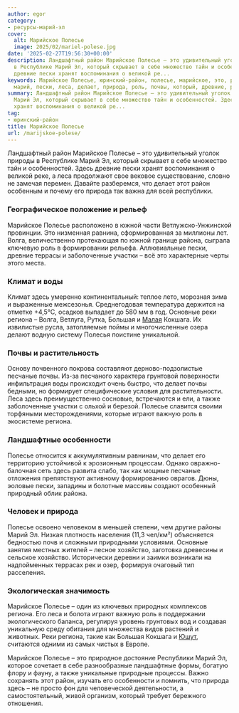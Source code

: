 ```yaml
---
author: egor
category:
- ресурсы-марий-эл
cover:
  alt: Марийское Полесье
  image: 2025/02/mariel-polese.jpg
date: '2025-02-27T19:56:30+00:00'
description: Ландшафтный район Марийское Полесье – это удивительный уголок природы
  в Республике Марий Эл, который скрывает в себе множество тайн и особенностей. Здесь
  древние пески хранят воспоминания о великой ре...
keywords: Марийское Полесье, юринский-район, полесье, марийское, это, региона, район,
  марий, пески, леса, делает, природа, роль, почвы, который, древние, республики
summary: Ландшафтный район Марийское Полесье – это удивительный уголок природы в Республике
  Марий Эл, который скрывает в себе множество тайн и особенностей. Здесь древние пески
  хранят воспоминания о великой ре...
tag:
- юринский-район
title: Марийское Полесье
url: /marijskoe-polese/
---
```


Ландшафтный район Марийское Полесье – это удивительный уголок природы в Республике Марий Эл, который скрывает в себе множество тайн и особенностей. Здесь древние пески хранят воспоминания о великой реке, а леса продолжают свое вековое существование, словно не замечая перемен. Давайте разберемся, что делает этот район особенным и почему его природа так важна для всей республики.

### Географическое положение и рельеф

Марийское Полесье расположено в южной части Ветлужско-Унжинской провинции. Это низменная равнина, сформированная за миллионы лет. Волга, величественно протекающая по южной границе района, сыграла ключевую роль в формировании рельефа. Аллювиальные пески, древние террасы и заболоченные участки – всё это характерные черты этого места.

### Климат и воды

Климат здесь умеренно континентальный: теплое лето, морозная зима и выраженные межсезонья. Среднегодовая температура держится на отметке +4,5°С, осадков выпадает до 580 мм в год. Основные реки региона – Волга, Ветлуга, Рутка, Большая и [Малая](/malaya-kokshaga/) Кокшага. Их извилистые русла, затопляемые поймы и многочисленные озера делают водную систему Полесья поистине уникальной.

### Почвы и растительность

Основу почвенного покрова составляют дерново-подзолистые песчаные почвы. Из-за песчаного характера грунтовой поверхности инфильтрация воды происходит очень быстро, что делает почвы бедными, но формирует специфические условия для растительности. Леса здесь преимущественно сосновые, встречаются и ели, а также заболоченные участки с ольхой и березой. Полесье славится своими торфяными месторождениями, которые играют важную роль в экосистеме региона.

### Ландшафтные особенности

Полесье относится к аккумулятивным равнинам, что делает его территорию устойчивой к эрозионным процессам. Однако овражно-балочная сеть здесь развита слабо, так как мощные песчаные отложения препятствуют активному формированию оврагов. Дюны, эоловые пески, западины и болотные массивы создают особенный природный облик района.

### Человек и природа

Полесье освоено человеком в меньшей степени, чем другие районы Марий Эл. Низкая плотность населения (11,3 чел/км²) объясняется бедностью почв и сложными природными условиями. Основные занятия местных жителей – лесное хозяйство, заготовка древесины и сельское хозяйство. Исторически деревни и заимки возникали на надпойменных террасах рек и озер, формируя очаговый тип расселения.

### Экологическая значимость

Марийское Полесье – один из ключевых природных комплексов региона. Его леса и болота играют важную роль в поддержании экологического баланса, регулируя уровень грунтовых вод и создавая уникальную среду обитания для множества видов растений и животных. Реки региона, такие как Большая Кокшага и [Юшут](/yushut-reka-v-mariel/), считаются одними из самых чистых в Европе.

Марийское Полесье – это природное достояние Республики Марий Эл, которое сочетает в себе разнообразные ландшафтные формы, богатую флору и фауну, а также уникальные природные процессы. Важно сохранять этот район, изучать его особенности и помнить, что природа здесь – не просто фон для человеческой деятельности, а самостоятельный, живой организм, который требует бережного отношения.